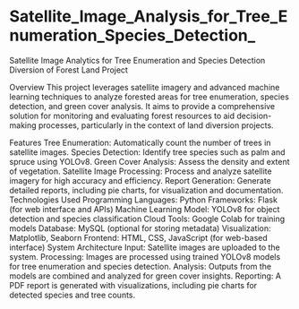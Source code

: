 # Satellite_Image_Analysis_for_Tree_Enumeration_Species_Detection_
Satellite Image Analytics for Tree Enumeration and Species Detection
Diversion of Forest Land Project

Overview
This project leverages satellite imagery and advanced machine learning techniques to analyze forested areas for tree enumeration, species detection, and green cover analysis. It aims to provide a comprehensive solution for monitoring and evaluating forest resources to aid decision-making processes, particularly in the context of land diversion projects.

Features
Tree Enumeration: Automatically count the number of trees in satellite images.
Species Detection: Identify tree species such as palm and spruce using YOLOv8.
Green Cover Analysis: Assess the density and extent of vegetation.
Satellite Image Processing: Process and analyze satellite imagery for high accuracy and efficiency.
Report Generation: Generate detailed reports, including pie charts, for visualization and documentation.
Technologies Used
Programming Languages: Python
Frameworks: Flask (for web interface and APIs)
Machine Learning Model: YOLOv8 for object detection and species classification
Cloud Tools: Google Colab for training models
Database: MySQL (optional for storing metadata)
Visualization: Matplotlib, Seaborn
Frontend: HTML, CSS, JavaScript (for web-based interface)
System Architecture
Input: Satellite images are uploaded to the system.
Processing: Images are processed using trained YOLOv8 models for tree enumeration and species detection.
Analysis: Outputs from the models are combined and analyzed for green cover insights.
Reporting: A PDF report is generated with visualizations, including pie charts for detected species and tree counts.
